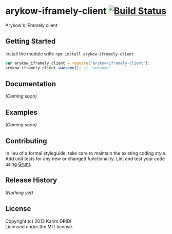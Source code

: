 # arykow-iframely-client [![Build Status](https://secure.travis-ci.org/kdridi/arykow-iframely-client.png?branch=master)](http://travis-ci.org/kdridi/arykow-iframely-client)

Arykow's IFramely client

## Getting Started
Install the module with: `npm install arykow-iframely-client`

```javascript
var arykow_iframely_client = require('arykow-iframely-client');
arykow_iframely_client.awesome(); // "awesome"
```

## Documentation
_(Coming soon)_

## Examples
_(Coming soon)_

## Contributing
In lieu of a formal styleguide, take care to maintain the existing coding style. Add unit tests for any new or changed functionality. Lint and test your code using [Grunt](http://gruntjs.com/).

## Release History
_(Nothing yet)_

## License
Copyright (c) 2013 Karim DRIDI  
Licensed under the MIT license.
